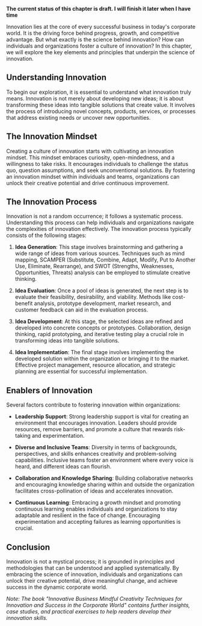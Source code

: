 **The current status of this chapter is draft. I will finish it later when I have time**

Innovation lies at the core of every successful business in today's corporate world. It is the driving force behind progress, growth, and competitive advantage. But what exactly is the science behind innovation? How can individuals and organizations foster a culture of innovation? In this chapter, we will explore the key elements and principles that underpin the science of innovation.

Understanding Innovation
------------------------

To begin our exploration, it is essential to understand what innovation truly means. Innovation is not merely about developing new ideas; it is about transforming these ideas into tangible solutions that create value. It involves the process of introducing novel concepts, products, services, or processes that address existing needs or uncover new opportunities.

The Innovation Mindset
----------------------

Creating a culture of innovation starts with cultivating an innovation mindset. This mindset embraces curiosity, open-mindedness, and a willingness to take risks. It encourages individuals to challenge the status quo, question assumptions, and seek unconventional solutions. By fostering an innovation mindset within individuals and teams, organizations can unlock their creative potential and drive continuous improvement.

The Innovation Process
----------------------

Innovation is not a random occurrence; it follows a systematic process. Understanding this process can help individuals and organizations navigate the complexities of innovation effectively. The innovation process typically consists of the following stages:

1. **Idea Generation**: This stage involves brainstorming and gathering a wide range of ideas from various sources. Techniques such as mind mapping, SCAMPER (Substitute, Combine, Adapt, Modify, Put to Another Use, Eliminate, Rearrange), and SWOT (Strengths, Weaknesses, Opportunities, Threats) analysis can be employed to stimulate creative thinking.

2. **Idea Evaluation**: Once a pool of ideas is generated, the next step is to evaluate their feasibility, desirability, and viability. Methods like cost-benefit analysis, prototype development, market research, and customer feedback can aid in the evaluation process.

3. **Idea Development**: At this stage, the selected ideas are refined and developed into concrete concepts or prototypes. Collaboration, design thinking, rapid prototyping, and iterative testing play a crucial role in transforming ideas into tangible solutions.

4. **Idea Implementation**: The final stage involves implementing the developed solution within the organization or bringing it to the market. Effective project management, resource allocation, and strategic planning are essential for successful implementation.

Enablers of Innovation
----------------------

Several factors contribute to fostering innovation within organizations:

* **Leadership Support**: Strong leadership support is vital for creating an environment that encourages innovation. Leaders should provide resources, remove barriers, and promote a culture that rewards risk-taking and experimentation.

* **Diverse and Inclusive Teams**: Diversity in terms of backgrounds, perspectives, and skills enhances creativity and problem-solving capabilities. Inclusive teams foster an environment where every voice is heard, and different ideas can flourish.

* **Collaboration and Knowledge Sharing**: Building collaborative networks and encouraging knowledge sharing within and outside the organization facilitates cross-pollination of ideas and accelerates innovation.

* **Continuous Learning**: Embracing a growth mindset and promoting continuous learning enables individuals and organizations to stay adaptable and resilient in the face of change. Encouraging experimentation and accepting failures as learning opportunities is crucial.

Conclusion
----------

Innovation is not a mystical process; it is grounded in principles and methodologies that can be understood and applied systematically. By embracing the science of innovation, individuals and organizations can unlock their creative potential, drive meaningful change, and achieve success in the dynamic corporate world.

*Note: The book "Innovative Business Mindful Creativity Techniques for Innovation and Success in the Corporate World" contains further insights, case studies, and practical exercises to help readers develop their innovation skills.*
